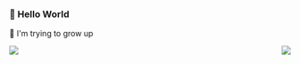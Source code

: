 

### :tada: Hello World

🌱 I'm trying to grow up

<img src="https://github-readme-stats.vercel.app/api?username=pengfeigao&show_icons=true&theme=default" />
<img align="right" src="https://github-readme-stats-a.vercel.app/api/top-langs/?username=pengfeigao&layout=compact" />
<!-- <img align="left" src="https://github-readme-stats-a.vercel.app/api/top-langs/?username=pengfeigao" /> -->



<!-- 
- 🔭 I’m currently working on ...
- 🌱 I’m currently learning ...
- 👯 I’m looking to collaborate on ...
- 🤔 I’m looking for help with ...
- 💬 Ask me about ...
- 📫 How to reach me: ...
- 😄 Pronouns: ...
- ⚡ Fun fact: ... -->
